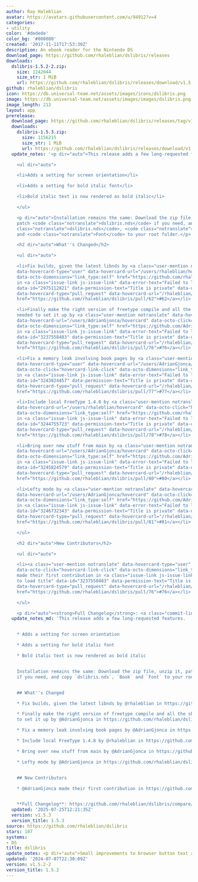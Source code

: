 ```yaml
---
author: Ray Haleblian
avatar: https://avatars.githubusercontent.com/u/94912?v=4
categories:
- utility
color: '#dedede'
color_bg: '#808080'
created: '2017-11-11T17:53:30Z'
description: An ebook reader for the Nintendo DS
download_page: https://github.com/rhaleblian/dslibris/releases
downloads:
  dslibris-1.5.2-2.zip:
    size: 1242044
    size_str: 1 MiB
    url: https://github.com/rhaleblian/dslibris/releases/download/v1.5.2-2/dslibris-1.5.2-2.zip
github: rhaleblian/dslibris
icon: https://db.universal-team.net/assets/images/icons/dslibris.png
image: https://db.universal-team.net/assets/images/images/dslibris.png
image_length: 213
layout: app
prerelease:
  download_page: https://github.com/rhaleblian/dslibris/releases/tag/v1.5.3
  downloads:
    dslibris-1.5.3.zip:
      size: 1156215
      size_str: 1 MiB
      url: https://github.com/rhaleblian/dslibris/releases/download/v1.5.3/dslibris-1.5.3.zip
  update_notes: '<p dir="auto">This release adds a few long-requested features.</p>

    <ul dir="auto">

    <li>Adds a setting for screen orientation</li>

    <li>Adds a setting for bold italic font</li>

    <li>Bold italic text is now rendered as bold italic</li>

    </ul>

    <p dir="auto">Installation remains the same: Download the zip file, unzip it,
    patch <code class="notranslate">dslibris.nds</code> if you need, and copy <code
    class="notranslate">dslibris.nds</code>, <code class="notranslate">Book</code>
    and <code class="notranslate">Font</code> to your root folder.</p>

    <h2 dir="auto">What''s Changed</h2>

    <ul dir="auto">

    <li>Fix builds, given the latest libnds by <a class="user-mention notranslate"
    data-hovercard-type="user" data-hovercard-url="/users/rhaleblian/hovercard" data-octo-click="hovercard-link-click"
    data-octo-dimensions="link_type:self" href="https://github.com/rhaleblian">@rhaleblian</a>
    in <a class="issue-link js-issue-link" data-error-text="Failed to load title"
    data-id="2975112821" data-permission-text="Title is private" data-url="https://github.com/rhaleblian/dslibris/issues/62"
    data-hovercard-type="pull_request" data-hovercard-url="/rhaleblian/dslibris/pull/62/hovercard"
    href="https://github.com/rhaleblian/dslibris/pull/62">#62</a></li>

    <li>Finally make the right version of freetype compile and all the shenanigans
    needed to set it up by <a class="user-mention notranslate" data-hovercard-type="user"
    data-hovercard-url="/users/AdrianGjonca/hovercard" data-octo-click="hovercard-link-click"
    data-octo-dimensions="link_type:self" href="https://github.com/AdrianGjonca">@AdrianGjonca</a>
    in <a class="issue-link js-issue-link" data-error-text="Failed to load title"
    data-id="3237558483" data-permission-text="Title is private" data-url="https://github.com/rhaleblian/dslibris/issues/76"
    data-hovercard-type="pull_request" data-hovercard-url="/rhaleblian/dslibris/pull/76/hovercard"
    href="https://github.com/rhaleblian/dslibris/pull/76">#76</a></li>

    <li>Fix a memory leak involving book pages by <a class="user-mention notranslate"
    data-hovercard-type="user" data-hovercard-url="/users/AdrianGjonca/hovercard"
    data-octo-click="hovercard-link-click" data-octo-dimensions="link_type:self" href="https://github.com/AdrianGjonca">@AdrianGjonca</a>
    in <a class="issue-link js-issue-link" data-error-text="Failed to load title"
    data-id="3243824457" data-permission-text="Title is private" data-url="https://github.com/rhaleblian/dslibris/issues/77"
    data-hovercard-type="pull_request" data-hovercard-url="/rhaleblian/dslibris/pull/77/hovercard"
    href="https://github.com/rhaleblian/dslibris/pull/77">#77</a></li>

    <li>Include local FreeType 1.4.8 by <a class="user-mention notranslate" data-hovercard-type="user"
    data-hovercard-url="/users/rhaleblian/hovercard" data-octo-click="hovercard-link-click"
    data-octo-dimensions="link_type:self" href="https://github.com/rhaleblian">@rhaleblian</a>
    in <a class="issue-link js-issue-link" data-error-text="Failed to load title"
    data-id="3244755723" data-permission-text="Title is private" data-url="https://github.com/rhaleblian/dslibris/issues/78"
    data-hovercard-type="pull_request" data-hovercard-url="/rhaleblian/dslibris/pull/78/hovercard"
    href="https://github.com/rhaleblian/dslibris/pull/78">#78</a></li>

    <li>Bring over new stuff from main by <a class="user-mention notranslate" data-hovercard-type="user"
    data-hovercard-url="/users/AdrianGjonca/hovercard" data-octo-click="hovercard-link-click"
    data-octo-dimensions="link_type:self" href="https://github.com/AdrianGjonca">@AdrianGjonca</a>
    in <a class="issue-link js-issue-link" data-error-text="Failed to load title"
    data-id="3245824579" data-permission-text="Title is private" data-url="https://github.com/rhaleblian/dslibris/issues/80"
    data-hovercard-type="pull_request" data-hovercard-url="/rhaleblian/dslibris/pull/80/hovercard"
    href="https://github.com/rhaleblian/dslibris/pull/80">#80</a></li>

    <li>Lefty mode by <a class="user-mention notranslate" data-hovercard-type="user"
    data-hovercard-url="/users/AdrianGjonca/hovercard" data-octo-click="hovercard-link-click"
    data-octo-dimensions="link_type:self" href="https://github.com/AdrianGjonca">@AdrianGjonca</a>
    in <a class="issue-link js-issue-link" data-error-text="Failed to load title"
    data-id="3246732343" data-permission-text="Title is private" data-url="https://github.com/rhaleblian/dslibris/issues/81"
    data-hovercard-type="pull_request" data-hovercard-url="/rhaleblian/dslibris/pull/81/hovercard"
    href="https://github.com/rhaleblian/dslibris/pull/81">#81</a></li>

    </ul>

    <h2 dir="auto">New Contributors</h2>

    <ul dir="auto">

    <li><a class="user-mention notranslate" data-hovercard-type="user" data-hovercard-url="/users/AdrianGjonca/hovercard"
    data-octo-click="hovercard-link-click" data-octo-dimensions="link_type:self" href="https://github.com/AdrianGjonca">@AdrianGjonca</a>
    made their first contribution in <a class="issue-link js-issue-link" data-error-text="Failed
    to load title" data-id="3237558483" data-permission-text="Title is private" data-url="https://github.com/rhaleblian/dslibris/issues/76"
    data-hovercard-type="pull_request" data-hovercard-url="/rhaleblian/dslibris/pull/76/hovercard"
    href="https://github.com/rhaleblian/dslibris/pull/76">#76</a></li>

    </ul>

    <p dir="auto"><strong>Full Changelog</strong>: <a class="commit-link" href="https://github.com/rhaleblian/dslibris/compare/v1.5.2...v1.5.3"><tt>v1.5.2...v1.5.3</tt></a></p>'
  update_notes_md: 'This release adds a few long-requested features.


    * Adds a setting for screen orientation

    * Adds a setting for bold italic font

    * Bold italic text is now rendered as bold italic


    Installation remains the same: Download the zip file, unzip it, patch `dslibris.nds`
    if you need, and copy `dslibris.nds`, `Book` and `Font` to your root folder.


    ## What''s Changed

    * Fix builds, given the latest libnds by @rhaleblian in https://github.com/rhaleblian/dslibris/pull/62

    * Finally make the right version of freetype compile and all the shenanigans needed
    to set it up by @AdrianGjonca in https://github.com/rhaleblian/dslibris/pull/76

    * Fix a memory leak involving book pages by @AdrianGjonca in https://github.com/rhaleblian/dslibris/pull/77

    * Include local FreeType 1.4.8 by @rhaleblian in https://github.com/rhaleblian/dslibris/pull/78

    * Bring over new stuff from main by @AdrianGjonca in https://github.com/rhaleblian/dslibris/pull/80

    * Lefty mode by @AdrianGjonca in https://github.com/rhaleblian/dslibris/pull/81


    ## New Contributors

    * @AdrianGjonca made their first contribution in https://github.com/rhaleblian/dslibris/pull/76


    **Full Changelog**: https://github.com/rhaleblian/dslibris/compare/v1.5.2...v1.5.3'
  updated: '2025-07-25T12:21:35Z'
  version: v1.5.3
  version_title: 1.5.3
source: https://github.com/rhaleblian/dslibris
stars: 107
systems:
- DS
title: dslibris
update_notes: <p dir="auto">Small improvements to browser button text rendering.</p>
updated: '2024-07-07T22:30:09Z'
version: v1.5.2-2
version_title: 1.5.2
---
```

